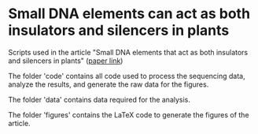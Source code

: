 # Small DNA elements can act as both insulators and silencers in plants

Scripts used in the article "Small DNA elements that act as both insulators and silencers in plants" ([paper link](https://doi.org/10.1093/plcell/koaf084))

The folder 'code' contains all code used to process the sequencing data, analyze the results, and generate the raw data for the figures.

The folder 'data' contains data required for the analysis.

The folder 'figures' contains the LaTeX code to generate the figures of the article.
